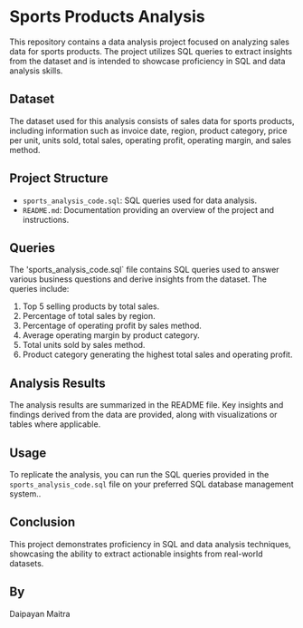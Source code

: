 # Sports Products Analysis

This repository contains a data analysis project focused on analyzing sales data for sports products. The project utilizes SQL queries to extract insights from the dataset and is intended to showcase proficiency in SQL and data analysis skills.

## Dataset

The dataset used for this analysis consists of sales data for sports products, including information such as invoice date, region, product category, price per unit, units sold, total sales, operating profit, operating margin, and sales method.

## Project Structure

- `sports_analysis_code.sql`: SQL queries used for data analysis.
- `README.md`: Documentation providing an overview of the project and instructions.

## Queries

The 'sports_analysis_code.sql` file contains SQL queries used to answer various business questions and derive insights from the dataset. The queries include:

1. Top 5 selling products by total sales.
2. Percentage of total sales by region.
3. Percentage of operating profit by sales method.
4. Average operating margin by product category.
5. Total units sold by sales method.
6. Product category generating the highest total sales and operating profit.

## Analysis Results

The analysis results are summarized in the README file. Key insights and findings derived from the data are provided, along with visualizations or tables where applicable.

## Usage

To replicate the analysis, you can run the SQL queries provided in the `sports_analysis_code.sql` file on your preferred SQL database management system..

## Conclusion

This project demonstrates proficiency in SQL and data analysis techniques, showcasing the ability to extract actionable insights from real-world datasets.

## By

Daipayan Maitra

